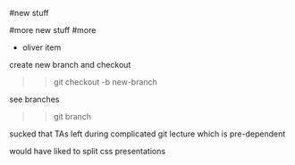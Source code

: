 #new stuff

#more new stuff
#more
* oliver item

create new branch and checkout
>>git checkout -b new-branch

see branches
>>git branch


sucked that TAs left during complicated git lecture which is pre-dependent

would have liked to split css presentations
